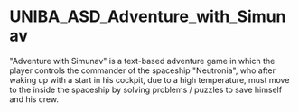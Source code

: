 # UNIBA_ASD_Adventure_with_Simunav
"Adventure with Simunav" is a text-based adventure game in which the player controls the commander of the spaceship "Neutronia", who after waking up with a start in his cockpit, due to a high temperature, must move to the inside the spaceship by solving problems / puzzles to save himself and his crew.
